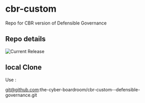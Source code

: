 # cbr-custom
Repo for CBR version of Defensible Governance 


## Repo details

![Current Release](https://img.shields.io/badge/release-v0.1.14-blue)

## local Clone

Use :

git@github.com:the-cyber-boardroom/cbr-custom--defensible-governance.git
